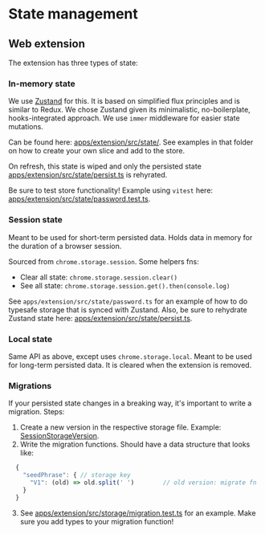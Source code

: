# State management

## Web extension

The extension has three types of state:

### In-memory state

We use [Zustand](https://github.com/pmndrs/zustand) for this. It is based on simplified flux principles and is similar to Redux.
We chose Zustand given its minimalistic, no-boilerplate, hooks-integrated approach. We use `immer` middleware for easier state mutations.

Can be found here: [apps/extension/src/state/](../apps/extension/src/state/). See examples in that folder on how to create your own slice and add to the store.

On refresh, this state is wiped and only the persisted state [apps/extension/src/state/persist.ts](../apps/extension/src/state/persist.ts) is rehyrated.

Be sure to test store functionality! Example using `vitest` here: [apps/extension/src/state/password.test.ts](../apps/extension/src/state/password.test.ts).

### Session state

Meant to be used for short-term persisted data. Holds data in memory for the duration of a browser session.

Sourced from `chrome.storage.session`. Some helpers fns:

- Clear all state: `chrome.storage.session.clear()`
- See all state: `chrome.storage.session.get().then(console.log)`

See `apps/extension/src/state/password.ts` for an example of how to do typesafe storage that is synced with Zustand.
Also, be sure to rehydrate Zustand state here: [apps/extension/src/state/persist.ts](../apps/extension/src/state/persist.ts).

### Local state

Same API as above, except uses `chrome.storage.local`.
Meant to be used for long-term persisted data. It is cleared when the extension is removed.

### Migrations

If your persisted state changes in a breaking way, it's important to write a migration. Steps:

1. Create a new version in the respective storage file. Example: [SessionStorageVersion](../apps/extension/src/storage/session.ts).
2. Write the migration functions. Should have a data structure that looks like:

```typescript
  {
    "seedPhrase": { // storage key
      "V1": (old) => old.split(' ')        // old version: migrate fn
    }
  }
```

3. See [apps/extension/src/storage/migration.test.ts](../apps/extension/src/storage/migrations/base-migration.test.ts) for an example. Make sure you add types to your migration function!
